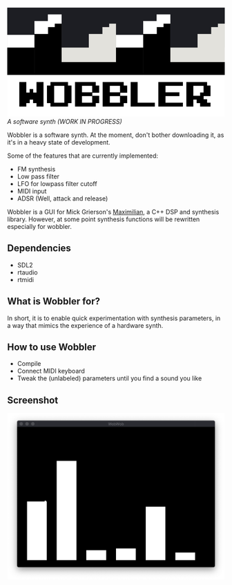 ![](wobbler.png)
*A software synth (WORK IN PROGRESS)*

Wobbler is a software synth. At the moment, don't bother downloading it, as it's in a heavy state of development.

Some of the features that are currently implemented: 
* FM synthesis
* Low pass filter
* LFO for lowpass filter cutoff
* MIDI input
* ADSR (Well, attack and release)

Wobbler is a GUI for Mick Grierson's [Maximilian](https://github.com/micknoise/Maximilian), a C++ DSP and synthesis library. However, at some point synthesis functions will be rewritten especially for wobbler.

## Dependencies 
* SDL2
* rtaudio
* rtmidi 

## What is Wobbler for?
In short, it is to enable quick experimentation with synthesis parameters, in a way that mimics the experience of a hardware synth.

## How to use Wobbler
* Compile
* Connect MIDI keyboard
* Tweak the (unlabeled) parameters until you find a sound you like

## Screenshot
![](screenshot.png)
